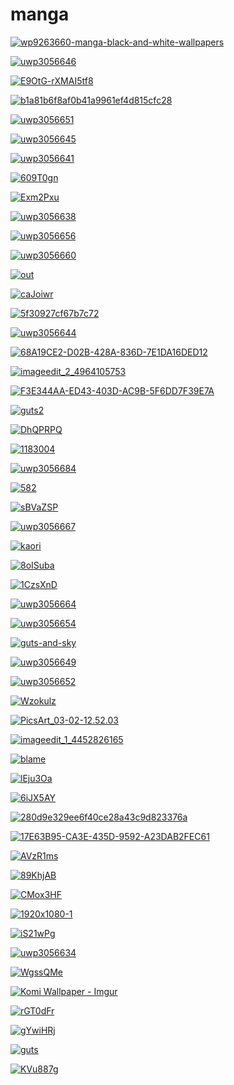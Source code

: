 # manga

<a href="wp9263660-manga-black-and-white-wallpapers.jpg"><img alt="wp9263660-manga-black-and-white-wallpapers" src="wp9263660-manga-black-and-white-wallpapers.jpg"></a>

<a href="uwp3056646.jpeg"><img alt="uwp3056646" src="uwp3056646.jpeg"></a>

<a href="E9OtG-rXMAI5tf8.jpg"><img alt="E9OtG-rXMAI5tf8" src="E9OtG-rXMAI5tf8.jpg"></a>

<a href="b1a81b6f8af0b41a9961ef4d815cfc28.jpg"><img alt="b1a81b6f8af0b41a9961ef4d815cfc28" src="b1a81b6f8af0b41a9961ef4d815cfc28.jpg"></a>

<a href="uwp3056651.jpeg"><img alt="uwp3056651" src="uwp3056651.jpeg"></a>

<a href="uwp3056645.jpeg"><img alt="uwp3056645" src="uwp3056645.jpeg"></a>

<a href="uwp3056641.jpeg"><img alt="uwp3056641" src="uwp3056641.jpeg"></a>

<a href="609T0gn.jpeg"><img alt="609T0gn" src="609T0gn.jpeg"></a>

<a href="Exm2Pxu.jpeg"><img alt="Exm2Pxu" src="Exm2Pxu.jpeg"></a>

<a href="uwp3056638.jpeg"><img alt="uwp3056638" src="uwp3056638.jpeg"></a>

<a href="uwp3056656.jpeg"><img alt="uwp3056656" src="uwp3056656.jpeg"></a>

<a href="uwp3056660.jpeg"><img alt="uwp3056660" src="uwp3056660.jpeg"></a>

<a href="out.png"><img alt="out" src="out.png"></a>

<a href="caJoiwr.jpeg"><img alt="caJoiwr" src="caJoiwr.jpeg"></a>

<a href="5f30927cf67b7c72.jpeg"><img alt="5f30927cf67b7c72" src="5f30927cf67b7c72.jpeg"></a>

<a href="uwp3056644.jpeg"><img alt="uwp3056644" src="uwp3056644.jpeg"></a>

<a href="68A19CE2-D02B-428A-836D-7E1DA16DED12.jpg"><img alt="68A19CE2-D02B-428A-836D-7E1DA16DED12" src="68A19CE2-D02B-428A-836D-7E1DA16DED12.jpg"></a>

<a href="imageedit_2_4964105753.jpg"><img alt="imageedit_2_4964105753" src="imageedit_2_4964105753.jpg"></a>

<a href="F3E344AA-ED43-403D-AC9B-5F6DD7F39E7A.jpg"><img alt="F3E344AA-ED43-403D-AC9B-5F6DD7F39E7A" src="F3E344AA-ED43-403D-AC9B-5F6DD7F39E7A.jpg"></a>

<a href="guts2.png"><img alt="guts2" src="guts2.png"></a>

<a href="DhQPRPQ.jpeg"><img alt="DhQPRPQ" src="DhQPRPQ.jpeg"></a>

<a href="1183004.jpg"><img alt="1183004" src="1183004.jpg"></a>

<a href="uwp3056684.jpeg"><img alt="uwp3056684" src="uwp3056684.jpeg"></a>

<a href="582.png"><img alt="582" src="582.png"></a>

<a href="sBVaZSP.jpeg"><img alt="sBVaZSP" src="sBVaZSP.jpeg"></a>

<a href="uwp3056667.jpeg"><img alt="uwp3056667" src="uwp3056667.jpeg"></a>

<a href="kaori.png"><img alt="kaori" src="kaori.png"></a>

<a href="8oISuba.jpeg"><img alt="8oISuba" src="8oISuba.jpeg"></a>

<a href="1CzsXnD.jpeg"><img alt="1CzsXnD" src="1CzsXnD.jpeg"></a>

<a href="uwp3056664.jpeg"><img alt="uwp3056664" src="uwp3056664.jpeg"></a>

<a href="uwp3056654.jpeg"><img alt="uwp3056654" src="uwp3056654.jpeg"></a>

<a href="guts-and-sky.jpg"><img alt="guts-and-sky" src="guts-and-sky.jpg"></a>

<a href="uwp3056649.jpeg"><img alt="uwp3056649" src="uwp3056649.jpeg"></a>

<a href="uwp3056652.jpeg"><img alt="uwp3056652" src="uwp3056652.jpeg"></a>

<a href="Wzokulz.jpeg"><img alt="Wzokulz" src="Wzokulz.jpeg"></a>

<a href="PicsArt_03-02-12.52.03.jpg"><img alt="PicsArt_03-02-12.52.03" src="PicsArt_03-02-12.52.03.jpg"></a>

<a href="imageedit_1_4452826165.jpg"><img alt="imageedit_1_4452826165" src="imageedit_1_4452826165.jpg"></a>

<a href="blame.jpg"><img alt="blame" src="blame.jpg"></a>

<a href="lEju3Oa.jpeg"><img alt="lEju3Oa" src="lEju3Oa.jpeg"></a>

<a href="6iJX5AY.jpeg"><img alt="6iJX5AY" src="6iJX5AY.jpeg"></a>

<a href="280d9e329ee6f40ce28a43c9d823376a.jpg"><img alt="280d9e329ee6f40ce28a43c9d823376a" src="280d9e329ee6f40ce28a43c9d823376a.jpg"></a>

<a href="17E63B95-CA3E-435D-9592-A23DAB2FEC61.jpg"><img alt="17E63B95-CA3E-435D-9592-A23DAB2FEC61" src="17E63B95-CA3E-435D-9592-A23DAB2FEC61.jpg"></a>

<a href="AVzR1ms.jpeg"><img alt="AVzR1ms" src="AVzR1ms.jpeg"></a>

<a href="89KhjAB.jpeg"><img alt="89KhjAB" src="89KhjAB.jpeg"></a>

<a href="CMox3HF.jpeg"><img alt="CMox3HF" src="CMox3HF.jpeg"></a>

<a href="1920x1080-1.jpg"><img alt="1920x1080-1" src="1920x1080-1.jpg"></a>

<a href="iS21wPg.jpeg"><img alt="iS21wPg" src="iS21wPg.jpeg"></a>

<a href="uwp3056634.jpeg"><img alt="uwp3056634" src="uwp3056634.jpeg"></a>

<a href="WgssQMe.jpeg"><img alt="WgssQMe" src="WgssQMe.jpeg"></a>

<a href="Komi Wallpaper - Imgur.png"><img alt="Komi Wallpaper - Imgur" src="Komi Wallpaper - Imgur.png"></a>

<a href="rGT0dFr.jpeg"><img alt="rGT0dFr" src="rGT0dFr.jpeg"></a>

<a href="gYwiHRj.jpeg"><img alt="gYwiHRj" src="gYwiHRj.jpeg"></a>

<a href="guts.png"><img alt="guts" src="guts.png"></a>

<a href="KVu887g.jpeg"><img alt="KVu887g" src="KVu887g.jpeg"></a>

